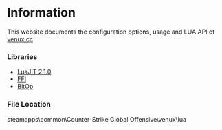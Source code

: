 # Information

This website documents the configuration options, usage and LUA API of [venux.cc](https://venux.cc)

### Libraries

* [LuaJIT 2.1.0](https://github.com/LuaJIT/LuaJIT)
* [FFI](https://luajit.org/ext_ffi.html)
* [BitOp](https://bitop.luajit.org/api.html)

### File Location

steamapps\common\Counter-Strike Global Offensive\venux\lua



